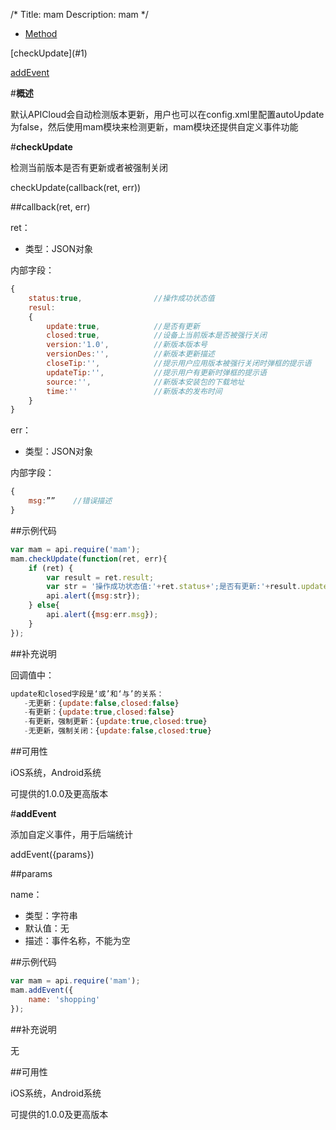 /*
Title: mam
Description: mam
*/

<ul id="tab" class="clearfix">
	<li class="active"><a href="#method-content">Method</a></li>
</ul>
<div id="method-content">

<div class="outline">
[checkUpdate](#1)

[addEvent](#2)
</div>

#**概述**

默认APICloud会自动检测版本更新，用户也可以在config.xml里配置autoUpdate为false，然后使用mam模块来检测更新，mam模块还提供自定义事件功能

#**checkUpdate**<div id="1"></div>

检测当前版本是否有更新或者被强制关闭

checkUpdate(callback(ret, err))

##callback(ret, err)

ret：

- 类型：JSON对象

内部字段：

```js
{
	status:true,				//操作成功状态值
	resul:
	{
		update:true,			//是否有更新
		closed:true,			//设备上当前版本是否被强行关闭
	    version:'1.0',			//新版本版本号
		versionDes:'',			//新版本更新描述
		closeTip:'',			//提示用户应用版本被强行关闭时弹框的提示语
		updateTip:'',			//提示用户有更新时弹框的提示语
	    source:'',				//新版本安装包的下载地址
	    time:''					//新版本的发布时间
	}
}
```

err：

- 类型：JSON对象

内部字段：

```js
{
	msg:””    //错误描述
}
```

##示例代码

```js
var mam = api.require('mam');
mam.checkUpdate(function(ret, err){
	if (ret) {
		var result = ret.result;
		var str = '操作成功状态值:'+ret.status+';是否有更新:'+result.update+';设备上当前版本是否被强行关闭:'+result.closed+';新版本型号:'+result.version+';更新描述:'+result.versionDes+';强行关闭提示语:'+result.closeTip+';更新提示语:'+result.updateTip+';下载地址:'+result.source+';发布时间:'+result.time;
		api.alert({msg:str});
    } else{
		api.alert({msg:err.msg});
    }
});
```
##补充说明

回调值中：

```js
update和closed字段是‘或’和‘与’的关系：
   -无更新：{update:false,closed:false}
   -有更新：{update:true,closed:false}
   -有更新，强制更新：{update:true,closed:true}
   -无更新，强制关闭：{update:false,closed:true}
```

##可用性

iOS系统，Android系统

可提供的1.0.0及更高版本


#**addEvent**<div id="2"></div>

添加自定义事件，用于后端统计

addEvent({params})

##params

name：

- 类型：字符串
- 默认值：无
- 描述：事件名称，不能为空

##示例代码

```js
var mam = api.require('mam');
mam.addEvent({
    name: 'shopping'
});
```

##补充说明

无

##可用性

iOS系统，Android系统

可提供的1.0.0及更高版本
